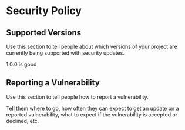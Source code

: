 # Security Policy

## Supported Versions

Use this section to tell people about which versions of your project are
currently being supported with security updates.

1.0.0 is good

## Reporting a Vulnerability

Use this section to tell people how to report a vulnerability.

Tell them where to go, how often they can expect to get an update on a
reported vulnerability, what to expect if the vulnerability is accepted or
declined, etc.
